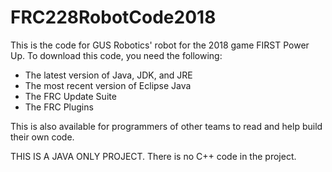 # FRC228RobotCode2018

This is the code for GUS Robotics' robot for the 2018 game FIRST Power Up.  To download this code, you need the following:

- The latest version of Java, JDK, and JRE
- The most recent version of Eclipse Java
- The FRC Update Suite
- The FRC Plugins

This is also available for programmers of other teams to read and help build their own code.  

THIS IS A JAVA ONLY PROJECT.  There is no C++ code in the project.  
